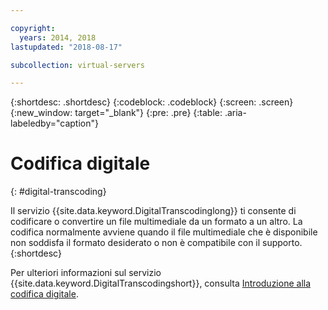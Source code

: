 ```yaml
---

copyright:
  years: 2014, 2018
lastupdated: "2018-08-17"

subcollection: virtual-servers

---
```


{:shortdesc: .shortdesc}
{:codeblock: .codeblock}
{:screen: .screen}
{:new_window: target="_blank"}
{:pre: .pre}
{:table: .aria-labeledby="caption"}


# Codifica digitale
{: #digital-transcoding}

Il servizio {{site.data.keyword.DigitalTranscodinglong}} ti consente di codificare o convertire un file multimediale da un formato a un altro. La codifica normalmente avviene quando il file multimediale che è disponibile non soddisfa il formato desiderato o non è compatibile con il supporto.
{:shortdesc}

Per ulteriori informazioni sul servizio {{site.data.keyword.DigitalTranscodingshort}}, consulta [Introduzione alla codifica digitale](/docs/infrastructure/digital-transcoding?topic=digital-transcoding-getting-started-with-digital-transcoding#getting-started-with-digital-transcoding).
